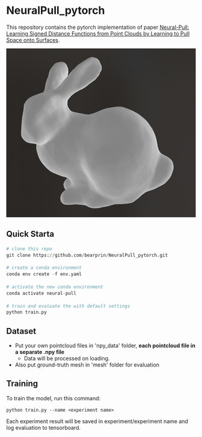 # NeuralPull_pytorch

This repository contains the pytorch implementation of paper [Neural-Pull: Learning Signed Distance Functions from Point Clouds by Learning to Pull Space onto Surfaces](https://arxiv.org/abs/2011.13495).

<img src="./img/bunny.png" alt="bunny">

## Quick Starta
```python
# clone this repo
git clone https://github.com/bearprin/NeuralPull_pytorch.git

# create a conda environment 
conda env create -f env.yaml

# activate the new conda environment
conda activate neural-pull

# train and evaluate the with default settings
python train.py
```

## Dataset

- Put your own pointcloud files in 'npy_data' folder, **each pointcloud file in a separate .npy file**
  - Data will be processed on loading.
- Also put ground-truth mesh in 'mesh' folder for evaluation

## Training

To train the model, run this command:

```train
python train.py --name <experiment name>
```

Each experiment result will be saved in experiment/experiment name and log evaluation to tensorboard.

